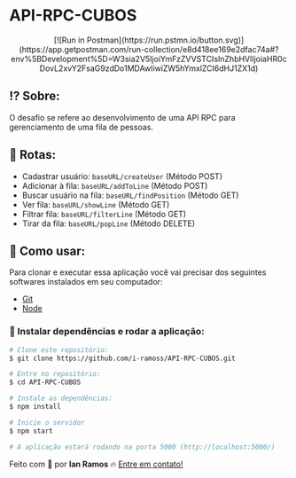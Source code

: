 # API-RPC-CUBOS

<div align="center">
  [![Run in Postman](https://run.pstmn.io/button.svg)](https://app.getpostman.com/run-collection/e8d418ee169e2dfac74a#?env%5BDevelopment%5D=W3sia2V5IjoiYmFzZVVSTCIsInZhbHVlIjoiaHR0cDovL2xvY2FsaG9zdDo1MDAwIiwiZW5hYmxlZCI6dHJ1ZX1d)
</div>

## :interrobang: Sobre:
O desafio se refere ao desenvolvimento de uma API RPC para gerenciamento de uma fila de pessoas.


## :pushpin: Rotas:
- Cadastrar usuário: ```baseURL/createUser``` (Método POST)
- Adicionar à fila: ```baseURL/addToLine``` (Método POST)
- Buscar usuário na fila: ```baseURL/findPosition``` (Método GET)
- Ver fila: ```baseURL/showLine``` (Método GET)
- Filtrar fila: ```baseURL/filterLine``` (Método GET)
- Tirar da fila: ```baseURL/popLine``` (Método DELETE)


## :construction_worker: Como usar:

Para clonar e executar essa aplicação você vai precisar dos seguintes softwares instalados em seu computador: 
- [Git](https://git-scm.com/)
- [Node](https://nodejs.org/en/)


### :electric_plug: Instalar dependências e rodar a aplicação:

```bash
# Clone este repositório:
$ git clone https://github.com/i-ramoss/API-RPC-CUBOS.git

# Entre no repositório:
$ cd API-RPC-CUBOS

# Instale as dependências:
$ npm install

# Inicie o servidor
$ npm start

# A aplicação estará rodando na porta 5000 (http://localhost:5000/)
```

Feito com :green_heart: por **Ian Ramos** :fire: [Entre em contato!](https://www.linkedin.com/in/ian-ramos/)
